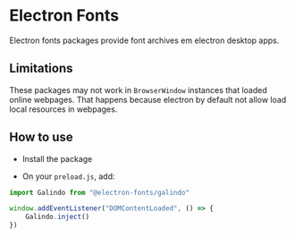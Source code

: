 # Electron Fonts

Electron fonts packages provide font archives em electron desktop apps.

## Limitations

These packages may not work in `BrowserWindow` instances that loaded online webpages. That happens because electron by default not allow load local resources in webpages.

## How to use

* Install the package

* On your `preload.js`, add:

```ts
import Galindo from "@electron-fonts/galindo"

window.addEventListener("DOMContentLoaded", () => {
    Galindo.inject()
})
```